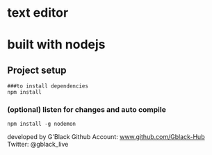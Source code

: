 # text editor
# built with nodejs

## Project setup
```
###to install dependencies
npm install
```

### (optional) listen for changes and auto compile
```
npm install -g nodemon
```

developed by G'Black
Github Account: www.github.com/Gblack-Hub
Twitter: @gblack_live